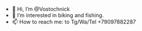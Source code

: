 - 👋 Hi, I’m @Vostochnick
- 👀 I’m interested in biking and fishing.
- 📫 How to reach me: to Tg/Wa/Tel   +79097882287

<!---
Vostochnick/Vostochnick is a ✨ special ✨ repository because its `README.md` (this file) appears on your GitHub profile.
You can click the Preview link to take a look at your changes.
--->
